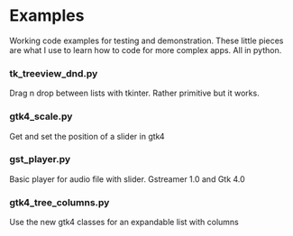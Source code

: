 # Examples
Working code examples for testing and demonstration. These little pieces are what I use to learn how to code for more complex apps. All in python.

### tk_treeview_dnd.py
Drag n drop between lists with tkinter. Rather primitive but it works.

### gtk4_scale.py
Get and set the position of a slider in gtk4

### gst_player.py
Basic player for audio file with slider. Gstreamer 1.0 and Gtk 4.0


### gtk4_tree_columns.py
Use the new gtk4 classes for an expandable list with columns
